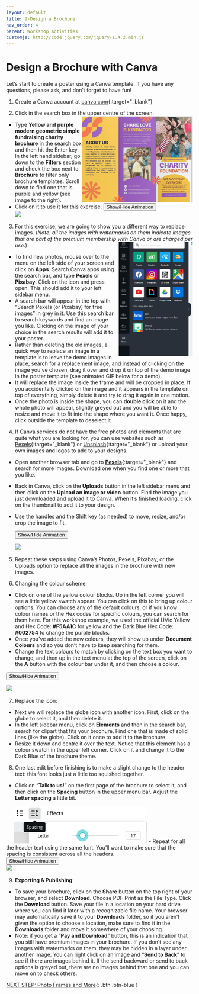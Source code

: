 ```yaml
---
layout: default
title: 2-Design a Brochure
nav_order: 4
parent: Workshop Activities
customjs: http://code.jquery.com/jquery-1.4.2.min.js
---
```

# Design a Brochure with Canva 

Let’s start to create a poster using a Canva template. If you have any questions, please ask, and don’t forget to have fun!

1. Create a Canva account at [canva.com](https://www.canva.com/){:target="_blank"}

2. Click in the search box in the upper centre of the screen. <img src="images/brochure-new.png" style="float:right;width:300px;" alt="purple and yellow tri-fold brochure preview."> 
  - Type **Yellow and purple modern geometric simple fundraising charity brochure** in the search box and then hit the Enter key. In the left hand sidebar, go down to the **Filters** section and check the box next to **Brochure** to filter only brochure templates. Scroll down to find one that is purple and yellow (see image to the right).
  - Click on it to use it for this exercise.
    <button onclick="toggle('gif1')">Show/Hide Animation</button>
    <div id="gif1">
    <img src="images/canva-brochure-0.gif">
    </div> 
3. For this exercise, we are going to show you a different way to replace images. (_Note: all the images with watermarks on them indicate images that are part of the premium membership with Canva or are charged per use._) <img src="images/canva-brochure-04.png" style="float:right;margin-left:10px; width:200px;" alt="pexels and pixabay icons.">
  - To find new photos, mouse over to the menu on the left side of your screen and click on **Apps**. Search Canva apps using the search bar, and type **Pexels** or **Pixabay**. Click on the icon and press open. This should add it to your left sidebar menu. 
  - A search bar will appear in the top with “Search Pexels (or Pixabay) for free images” in grey in it. Use this search bar to search keywords and find an image you like. Clicking on the image of your choice in the search results will add it to your poster. 
  - Rather than deleting the old images, a quick way to replace an image in a template is to leave the demo images in place, search for a replacement image, and instead of clicking on the image you’ve chosen, drag it over and drop it on top of the demo image in the poster template (see animated GIF below for a demo). 
  - It will replace the image inside the frame and will be cropped in place. If you accidentally clicked on the image and it appears in the template on top of everything, simply delete it and try to drag it again in one motion. 
  - Once the photo is inside the shape, you can **double click** on it and the whole photo will appear, slightly greyed out and you will be able to resize and move it to fit into the shape where you want it. Once happy, click outside the template to deselect it. 
 

4. If Canva services do not have the free photos and elements that are quite what you are looking for, you can use websites such as [Pexels](https://www.pexels.com){:target="_blank"} or [Unsplash](https://unsplash.com){:target="_blank"} or upload your own images and logos to add to your designs. 
  - Open another browser tab and go to [**Pexels**](https://www.pexels.com/){:target="_blank"} and search for more images. Download one when you find one or more that you like. 
  - Back in Canva, click on the **Uploads** button in the left sidebar menu and then click on the **Upload an image or video** button. Find the image you just downloaded and upload it to Canva. When it’s finished loading, click on the thumbnail to add it to your design. 
  - Use the handles and the Shift key (as needed) to move, resize, and/or crop the image to fit.

    <button onclick="toggle('gif2')">Show/Hide Animation</button>
    <div id="gif2">
    <img src="images/gifs/canva-brochure-1.gif">
    </div> 

5. Repeat these steps using Canva’s Photos, Pexels, Pixabay, or the Uploads option to replace all the images in the brochure with new images.

6. Changing the colour scheme:
  - Click on one of the yellow colour blocks. Up in the left corner you will see a little yellow swatch appear. You can click on this to bring up colour options. You can choose any of the default colours, or if you know colour names or the Hex codes for specific colours, you can search for them here. For this workshop example, we used the official UVic Yellow and Hex Code: **#F5AA1C** for yellow and the Dark Blue Hex Code: **#002754** to change the purple blocks. 
  - Once you’ve added the new colours, they will show up under **Document Colours** and so you don’t have to keep searching for them.
  - Change the text colours to match by clicking on the text box you want to change, and then up in the text menu at the top of the screen, click on the **A** button with the colour bar under it, and then choose a colour.
   
   <button onclick="toggle('gif3')">Show/Hide Animation</button>
   <div id="gif3">
   <img src="images/gifs/canva-brochure-02b.gif">
   </div> 

7. Replace the icon:
  - Next we will replace the globe icon with  another icon. First, click on the globe to select it, and then delete it.
  - In the left sidebar menu, click on **Elements** and then in the search bar, search for clipart that fits your brochure. Find one that is made of solid lines (like the globe). Click on it once to add it to the brochure. 
  - Resize it down and centre it over the text. Notice that this element has a colour swatch in the upper left corner. Click on it and change it to the Dark Blue of the brochure theme.

8. One last edit before finishing is to make a slight change to the header text: this font looks just a little too squished together.  
- Click on “**Talk to us!**” on the first page of the brochure to select it, and then click on the **Spacing** button in the upper menu bar. Adjust the **Letter spacing** a little bit.   
<img src="images//canva-brochure-08.png" style="margin-left:20px;" alt="editing spacing toolbar.">
- Repeat for all the header text using the same font. You’ll want to make sure that the spacing is consistent across all the headers.<br>
    <button onclick="toggle('gif4')">Show/Hide Animation</button>
    <div id="gif4">
    <img src="images/gifs/canva-brochure-03b.gif">
    </div>

9. **Exporting & Publishing**:
  - To save your brochure, click on the **Share** button on the top right of your browser, and select **Download**. Choose PDF Print as the File Type. Click the **Download** button. Save your file in a location on your hard drive where you can find it later with a recognizable file name. Your browser may automatically save it to your **Downloads** folder, so if you aren’t given the option to choose a location, make sure to find it in the **Downloads** folder and move it somewhere of your choosing.
  - Note: if you get a “**Pay and Download**” button, this is an indication that you still have premium images in your brochure. If you don’t see any images with watermarks on them, they may be hidden in a layer under another image. You can right click on an image and “**Send to Back**” to see if there are images behind it. If the send backward or send to back options is greyed out, there are no images behind that one and you can move on to check others.
  
<script>  

    function toggle(input) {
        var x = document.getElementById(input);
        if (x.style.display === "none") {
            x.style.display = "block";
        } else {
            x.style.display = "none";
        }
    }
</script>

[NEXT STEP: Photo Frames and More](canva-photo-frames.html){: .btn .btn-blue }

